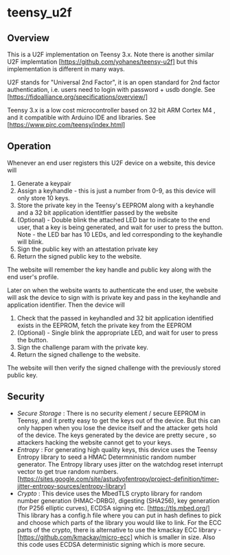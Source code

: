 # teensy_u2f

## Overview
This is a U2F implementation on Teensy 3.x.  Note there is another similar U2F implemtation [https://github.com/yohanes/teensy-u2f] but this implementation is different in many ways.

U2F stands for "Universal 2nd Factor", it is an open standard for 2nd factor authentication, i.e. users need to login with password + usdb dongle.   See [https://fidoalliance.org/specifications/overview/]

Teensy 3.x is a low cost microcontroller based on 32 bit ARM Cortex M4 , and it compatible with Arduino IDE and libraries. See [https://www.pjrc.com/teensy/index.html]

## Operation
Whenever an end user registers this U2F device on a website, this device will 

1. Generate a keypair
2. Assign a keyhandle - this is just a number from 0-9, as this device will only store 10 keys.
3. Store the private key in the Teensy's EEPROM along with a keyhandle and a 32 bit application identitfier passed by the website
4. (Optional) - Double blink the attached LED bar to indicate to the end user, that a key is being generated, and wait for user to press the button.  Note - the LED bar has 10 LEDs, and led corresponding to the keyhandle will blink.
5. Sign the public key with an attestation private key
6. Return the signed public key to the website.  

The website will remember the key handle and public key along with the end user's profile.


Later on when the website wants to authenticate the end user, the website will ask the device to sign with is private key and pass in the keyhandle and application identifier. Then the device will

1. Check that the passed in keyhandled and 32 bit application identified exists in the EEPROM, fetch the private key from the EEPROM
2. (Optional) - Single blink the appropriate LED, and wait for user to press the button.
3. Sign the challenge param with the private key.
4. Return the signed challenge to the website.

The website will then verify the signed challenge with the previously stored public key. 



## Security
* *Secure Storage* : There is no security element / secure EEPROM in Teensy, and it pretty easy to get the keys out of the device. But this can only happen when you lose the device itself and the attacker gets hold of the device. The keys generated by the device are pretty secure , so attackers hacking the website cannot get to your keys.  
* *Entropy* : For generating high quality keys, this device uses the Teensy Entropy library to seed a HMAC Determninistic random number generator. The Entropy library uses jitter on the watchdog reset interrupt vector to get true random numbers. [https://sites.google.com/site/astudyofentropy/project-definition/timer-jitter-entropy-sources/entropy-library]
* *Crypto* : This device uses the MbedTLS crypto library for random number generation (HMAC-DRBG), digesting (SHA256), key generation (for P256 elliptic curves), ECDSA signing etc. [https://tls.mbed.org/]  This library has a config.h  file where you can put in hash defines to pick and choose which parts of the library you would like to link. For the ECC parts of the crypto, there is alternative to use the kmackay ECC library -  [https://github.com/kmackay/micro-ecc] which is smaller in size.  Also this code uses ECDSA deterministic signing which is more secure.


